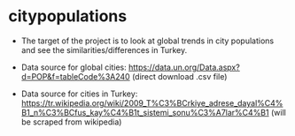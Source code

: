 # citypopulations

- The target of the project is to look at global trends in city populations and see the similarities/differences in Turkey. 

- Data source for global cities: https://data.un.org/Data.aspx?d=POP&f=tableCode%3A240 (direct download .csv file)

- Data source for cities in Turkey: https://tr.wikipedia.org/wiki/2009_T%C3%BCrkiye_adrese_dayal%C4%B1_n%C3%BCfus_kay%C4%B1t_sistemi_sonu%C3%A7lar%C4%B1
(will be scraped from wikipedia)

